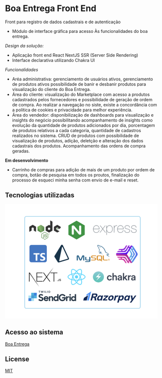 # Boa Entrega Front End

Front para registro de dados cadastrais e de autenticação
- Módulo de interface gráfica para acesso Às funcionalidades do boa entrega. 

*Design da solução:*
- Aplicação front end React NextJS SSR (Server Side Rendering)
- Interface declarativa utilizando Chakra UI

*Funcionalidades*
- Aréa administrativa: gerenciamento de usuários ativos, gerenciamento de produtos ativos possibilidade de banir e desbanir produtos para visualização do cliente do Boa Entrega. 
- Área do cliente: visualização do Marketplace com acesso a produtos cadastrados pelos fornecedores e possibilidade de geração de ordem de compra. Ao realizar a navegação no siste, existe a concordância com a política de cookies e privacidade para melhor experiência. 
- Área do vendedor: disponibilização de dashboards para visualização e insights do negócio possibilitando acompanhamento de insights como evolução da quantidade de produtos adicionados por dia, porcentagem de produtos relativos a cada categoria, quantidade de cadastros realizados no sistema. CRUD de produtos com possibilidade de visualização de produtos, adição, deletção e alteração dos dados cadastrais dos produtos. Acompanhamento das ordens de compra geradas. 

**Em desenvolvimento**
- Carrinho de compras para adição de mais de um produto por ordem de compra, botão de pesquisa em todos os proutos, finalização do processo de esqueci minha senha com envio de e-mail e reset. 


## Tecnologias utilizadas
![tech_stack](public/techstack.png)

## Acesso ao sistema
[Boa Entrega](https://boaentrega-front-end.vercel.app/)

## License
[MIT](https://choosealicense.com/licenses/mit/)
